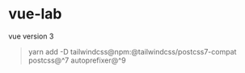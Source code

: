 # vue-lab

vue version 3

> yarn add -D tailwindcss@npm:@tailwindcss/postcss7-compat postcss@^7 autoprefixer@^9
